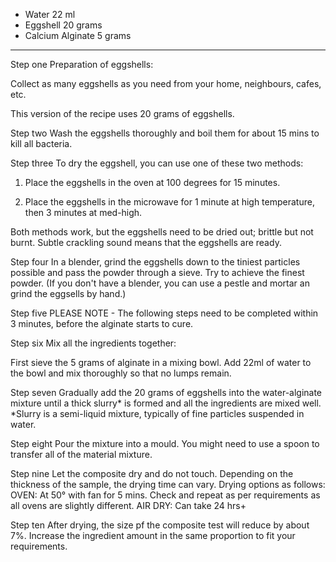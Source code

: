  - Water 22 ml
 - Eggshell 20 grams
 - Calcium Alginate 5 grams
--- 
Step one
Preparation of eggshells:

Collect as many eggshells as you need from your home, neighbours, cafes, etc.

This version of the recipe uses 20 grams of eggshells.

Step two
Wash the eggshells thoroughly and boil them for about 15 mins to kill all bacteria.

Step three
To dry the eggshell, you can use one of these two methods: 

1. Place the eggshells in the oven at 100 degrees for 15 minutes.

2. Place the eggshells in the microwave for 1 minute at high temperature, then 3 minutes at med-high.

Both methods work, but the eggshells need to be dried out; brittle but not burnt. Subtle crackling sound means that the eggshells are ready.

Step four
In a blender, grind the eggshells down to the tiniest particles possible and pass the powder through a sieve. Try to achieve the finest powder.
(If you don't have a blender, you can use a pestle and mortar an grind the eggsells by hand.)

Step five
PLEASE NOTE - The following steps need to be completed within 3 minutes, before the alginate starts to cure.

Step six
Mix all the ingredients together:

First sieve the 5 grams of alginate in a mixing bowl. Add 22ml of water to the bowl and mix thoroughly so that no lumps remain.

Step seven
Gradually add the 20 grams of eggshells into the water-alginate mixture until a thick slurry* is formed and all the ingredients are mixed well.
*Slurry is a semi-liquid mixture, typically of fine particles suspended in water.

Step eight
Pour the mixture into a mould. You might need to use a spoon to transfer all of the material mixture.

Step nine
Let the composite dry and do not touch. Depending on the thickness of the sample, the drying time can vary. Drying options as follows:
OVEN: At 50° with fan for 5 mins. Check and repeat as per requirements as all ovens are slightly different.
AIR DRY: Can take 24 hrs+

Step ten
After drying, the size pf the composite test will reduce by about 7%. Increase the ingredient amount in the same proportion to fit your requirements.
